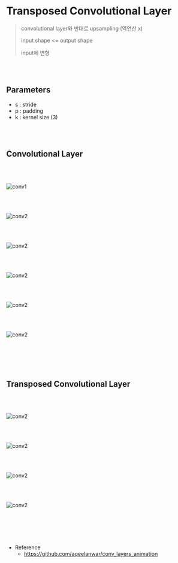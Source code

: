 # Transposed Convolutional Layer

> convolutional layer와 반대로 upsampling (역연산 x)
>
> input shape <= output shape
>
> input에 변형

<br/>

<br/>

## Parameters

- s : stride
- p : padding
- k : kernel size (3)

<br/>

<br/>

## Convolutional Layer

<br/>

<br/>

![conv1](datasets/gifs/conv_S1P0.gif)

<br/>

<br/>

![conv2](datasets/gifs/conv_S1P1.gif)

<br/>

<br/>

![conv2](datasets/gifs/conv_S2P0.gif)

<br/>

<br/>

![conv2](datasets/gifs/conv_S2P1.gif)

<br/>

<br/>

![conv2](datasets/gifs/conv_S2P3.gif)

<br/>

<br/>

![conv2](datasets/gifs/conv_S3P2.gif)

<br/>

<br/>

<br/>

<br/>

## Transposed Convolutional Layer

<br/>

<br/>

![conv2](datasets/gifs/transposed_conv_S1P0.gif)

<br/>

<br/>

![conv2](datasets/gifs/transposed_conv_S1P1.gif)

<br/>

<br/>

![conv2](datasets/gifs/transposed_conv_S2P0.gif)

<br/>

<br/>

![conv2](datasets/gifs/transposed_conv_S2P1.gif)

<br/>

<br/>

<br/>

<br/>

- Reference
  - https://github.com/aqeelanwar/conv_layers_animation